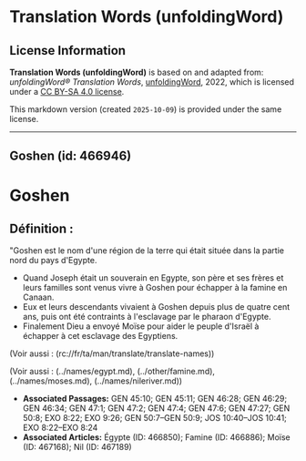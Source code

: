 # Translation Words (unfoldingWord)

## License Information

**Translation Words (unfoldingWord)** is based on and adapted from: _unfoldingWord® Translation Words_, [unfoldingWord](https://unfoldingword.org/utw), 2022, which is licensed under a [CC BY-SA 4.0 license](https://creativecommons.org/licenses/by-sa/4.0/legalcode.en).

This markdown version (created `2025-10-09`) is provided under the same license.



--------------------------------

## Goshen (id: 466946)

Goshen
======

Définition :
------------

"Goshen est le nom d'une région de la terre qui était située dans la partie nord du pays d'Egypte.

* Quand Joseph était un souverain en Egypte, son père et ses frères et leurs familles sont venus vivre à Goshen pour échapper à la famine en Canaan.
* Eux et leurs descendants vivaient à Goshen depuis plus de quatre cent ans, puis ont été contraints à l'esclavage par le pharaon d'Egypte.
* Finalement Dieu a envoyé Moïse pour aider le peuple d'Israël à échapper à cet esclavage des Egyptiens.

(Voir aussi : (rc://fr/ta/man/translate/translate\-names))

(Voir aussi : (../names/egypt.md), (../other/famine.md), (../names/moses.md), (../names/nileriver.md))

* **Associated Passages:** GEN 45:10; GEN 45:11; GEN 46:28; GEN 46:29; GEN 46:34; GEN 47:1; GEN 47:2; GEN 47:4; GEN 47:6; GEN 47:27; GEN 50:8; EXO 8:22; EXO 9:26; GEN 50:7–GEN 50:9; JOS 10:40–JOS 10:41; EXO 8:22–EXO 8:24
* **Associated Articles:** Égypte (ID: 466850); Famine (ID: 466886); Moïse (ID: 467168); Nil (ID: 467189)

